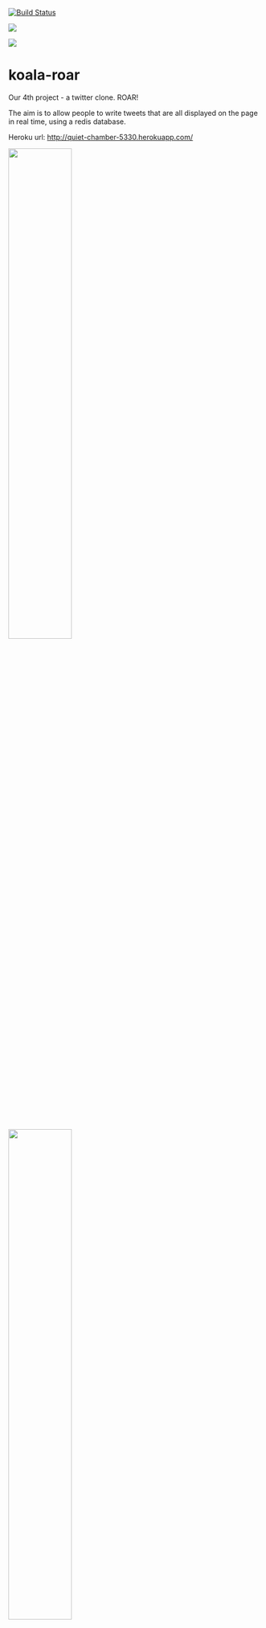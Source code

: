 [![Build Status](https://travis-ci.org/koalabears/koala-roar.svg)](https://travis-ci.org/koalabears/koala-roar)

<a href="https://codeclimate.com/github/koalabears/koala-roar"><img src="https://codeclimate.com/github/koalabears/koala-roar/badges/gpa.svg" /></a>

<a href="https://codeclimate.com/github/koalabears/koala-roar/coverage"><img src="https://codeclimate.com/github/koalabears/koala-roar/badges/coverage.svg" /></a>


# koala-roar
Our 4th project - a twitter clone. ROAR!

The aim is to allow people to write tweets that are all displayed on the page in real time, using a redis database.

Heroku url: http://quiet-chamber-5330.herokuapp.com/ 

<img src = "https://cloud.githubusercontent.com/assets/11833296/10337504/00a48f8e-6cf8-11e5-843b-2a34082480e7.jpeg" width = 50%  transform=rotate(90deg)>
<img src = "https://cloud.githubusercontent.com/assets/11833296/10337507/03696726-6cf8-11e5-9931-fc97b0ad9702.jpeg" width=50% transform=rotate(90deg)>
